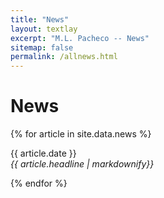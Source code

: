 ```yaml
---
title: "News"
layout: textlay
excerpt: "M.L. Pacheco -- News"
sitemap: false
permalink: /allnews.html
---
```


# News

{% for article in site.data.news %}
<p>{{ article.date }} <br>
<em>{{ article.headline | markdownify}}</em></p>
{% endfor %}
